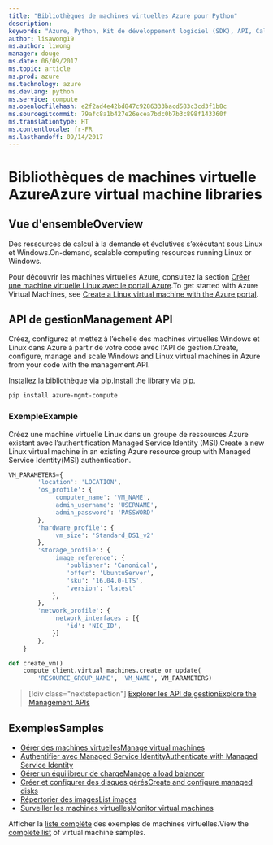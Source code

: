 ```yaml
---
title: "Bibliothèques de machines virtuelles Azure pour Python"
description: 
keywords: "Azure, Python, Kit de développement logiciel (SDK), API, Calcul, Machines virtuelles"
author: lisawong19
ms.author: liwong
manager: douge
ms.date: 06/09/2017
ms.topic: article
ms.prod: azure
ms.technology: azure
ms.devlang: python
ms.service: compute
ms.openlocfilehash: e2f2ad4e42bd847c9286333bacd583c3cd3f1b8c
ms.sourcegitcommit: 79afc8a1b427e26ecea7bdc0b7b3c898f143360f
ms.translationtype: HT
ms.contentlocale: fr-FR
ms.lasthandoff: 09/14/2017
---
```

# <a name="azure-virtual-machine-libraries"></a><span data-ttu-id="6ddf5-103">Bibliothèques de machines virtuelle Azure</span><span class="sxs-lookup"><span data-stu-id="6ddf5-103">Azure virtual machine libraries</span></span>

## <a name="overview"></a><span data-ttu-id="6ddf5-104">Vue d'ensemble</span><span class="sxs-lookup"><span data-stu-id="6ddf5-104">Overview</span></span>

<span data-ttu-id="6ddf5-105">Des ressources de calcul à la demande et évolutives s’exécutant sous Linux et Windows.</span><span class="sxs-lookup"><span data-stu-id="6ddf5-105">On-demand, scalable computing resources running Linux or Windows.</span></span>

<span data-ttu-id="6ddf5-106">Pour découvrir les machines virtuelles Azure, consultez la section [Créer une machine virtuelle Linux avec le portail Azure](/azure/virtual-machines/linux/quick-create-portal).</span><span class="sxs-lookup"><span data-stu-id="6ddf5-106">To get started with Azure Virtual Machines, see [Create a Linux virtual machine with the Azure portal](/azure/virtual-machines/linux/quick-create-portal).</span></span>

## <a name="management-api"></a><span data-ttu-id="6ddf5-107">API de gestion</span><span class="sxs-lookup"><span data-stu-id="6ddf5-107">Management API</span></span>

<span data-ttu-id="6ddf5-108">Créez, configurez et mettez à l’échelle des machines virtuelles Windows et Linux dans Azure à partir de votre code avec l’API de gestion.</span><span class="sxs-lookup"><span data-stu-id="6ddf5-108">Create, configure, manage and scale Windows and Linux virtual machines in Azure from your code with the management API.</span></span>

<span data-ttu-id="6ddf5-109">Installez la bibliothèque via pip.</span><span class="sxs-lookup"><span data-stu-id="6ddf5-109">Install the library via pip.</span></span>

```bash
pip install azure-mgmt-compute 
```   

### <a name="example"></a><span data-ttu-id="6ddf5-110">Exemple</span><span class="sxs-lookup"><span data-stu-id="6ddf5-110">Example</span></span>

<span data-ttu-id="6ddf5-111">Créez une machine virtuelle Linux dans un groupe de ressources Azure existant avec l’authentification Managed Service Identity (MSI).</span><span class="sxs-lookup"><span data-stu-id="6ddf5-111">Create a new Linux virtual machine in an existing Azure resource group with Managed Service Identity(MSI) authentication.</span></span>

```python
VM_PARAMETERS={
        'location': 'LOCATION',
        'os_profile': {
            'computer_name': 'VM_NAME',
            'admin_username': 'USERNAME',
            'admin_password': 'PASSWORD'
        },
        'hardware_profile': {
            'vm_size': 'Standard_DS1_v2'
        },
        'storage_profile': {
            'image_reference': {
                'publisher': 'Canonical',
                'offer': 'UbuntuServer',
                'sku': '16.04.0-LTS',
                'version': 'latest'
            },
        },
        'network_profile': {
            'network_interfaces': [{
                'id': 'NIC_ID',
            }]
        },
    }

def create_vm()
    compute_client.virtual_machines.create_or_update(
        'RESOURCE_GROUP_NAME', 'VM_NAME', VM_PARAMETERS)
```

> [!div class="nextstepaction"]
> [<span data-ttu-id="6ddf5-112">Explorer les API de gestion</span><span class="sxs-lookup"><span data-stu-id="6ddf5-112">Explore the Management APIs</span></span>](/python/api/overview/azure/virtualmachines/managementlibrary)

## <a name="samples"></a><span data-ttu-id="6ddf5-113">Exemples</span><span class="sxs-lookup"><span data-stu-id="6ddf5-113">Samples</span></span>

* <span data-ttu-id="6ddf5-114">[Gérer des machines virtuelles][1]</span><span class="sxs-lookup"><span data-stu-id="6ddf5-114">[Manage virtual machines][1]</span></span>
* <span data-ttu-id="6ddf5-115">[Authentifier avec Managed Service Identity][2]</span><span class="sxs-lookup"><span data-stu-id="6ddf5-115">[Authenticate with Managed Service Identity][2]</span></span>
* <span data-ttu-id="6ddf5-116">[Gérer un équilibreur de charge][3]</span><span class="sxs-lookup"><span data-stu-id="6ddf5-116">[Manage a load balancer][3]</span></span>
* <span data-ttu-id="6ddf5-117">[Créer et configurer des disques gérés][4]</span><span class="sxs-lookup"><span data-stu-id="6ddf5-117">[Create and configure managed disks][4]</span></span>
* <span data-ttu-id="6ddf5-118">[Répertorier des images][5]</span><span class="sxs-lookup"><span data-stu-id="6ddf5-118">[List images][5]</span></span> 
* <span data-ttu-id="6ddf5-119">[Surveiller les machines virtuelles][6]</span><span class="sxs-lookup"><span data-stu-id="6ddf5-119">[Monitor virtual machines][6]</span></span>

<span data-ttu-id="6ddf5-120">Afficher la [liste complète](https://azure.microsoft.com/resources/samples/?platform=python&term=virtual-machines) des exemples de machines virtuelles.</span><span class="sxs-lookup"><span data-stu-id="6ddf5-120">View the [complete list](https://azure.microsoft.com/resources/samples/?platform=python&term=virtual-machines) of virtual machine samples.</span></span>

[1]: https://azure.microsoft.com/resources/samples/virtual-machines-python-manage/
[2]: https://github.com/Azure-Samples/resource-manager-python-manage-resources-with-msi
[3]: https://azure.microsoft.com/resources/samples/network-python-manage-loadbalancer
[4]: ../docs-ref-conceptual/python-sdk-azure-samples-managed-disks.md
[5]: ../docs-ref-conceptual/python-sdk-azure-samples-list-images.md
[6]: ../docs-ref-conceptual/python-sdk-azure-samples-monitor-vms.md